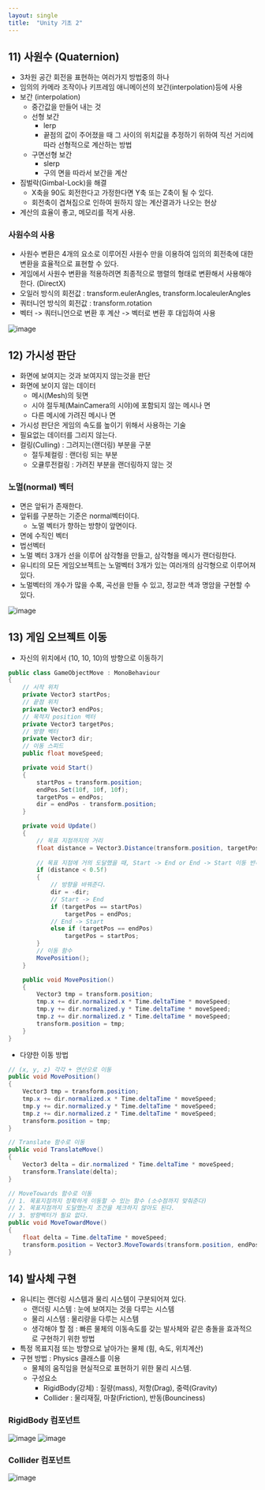 ```yaml
---
layout: single
title:  "Unity 기초 2"
---
```



## 11) 사원수 (Quaternion)
- 3차원 공간 회전을 표현하는 여러가지 방법중의 하나
- 임의의 카메라 조작이나 키프레임 애니메이션의 보간(interpolation)등에 사용
- 보간 (interpolation)
    - 중간값을 만들어 내는 것
    - 선형 보간
        - lerp
        - 끝점의 값이 주어졌을 때 그 사이의 위치값을 추정하기 위하여 직선 거리에 따라 선형적으로 계산하는 방법
    - 구면선형 보간
        - slerp
        - 구의 면을 따라서 보간을 계산
- 짐벌락(Gimbal-Lock)을 해결
    - X축을 90도 회전한다고 가정한다면 Y축 또는 Z축이 될 수 있다.
    - 회전축이 겹쳐짐으로 인하여 원하지 않는 계산결과가 나오는 현상
- 계산의 효율이 좋고, 메모리를 적게 사용.


### 사원수의 사용
- 사원수 변환은 4개의 요소로 이루어진 사원수 만을 이용하여 임의의 회전축에 대한 변환을 효율적으로 표현할 수 있다.
- 게임에서 사원수 변환을 적용하려면 최종적으로 행렬의 형태로 변환해서 사용해야 한다. (DirectX)
- 오일러 방식의 회전값 : transform.eulerAngles, transform.localeulerAngles
- 쿼터니언 방식의 회전값 : transform.rotation
- 벡터 -> 쿼터니언으로 변환 후 계산 -> 벡터로 변환 후 대입하여 사용

![image](https://user-images.githubusercontent.com/55589616/210026336-49f16b4a-30ed-436a-97a8-c8e642187a57.png)


## 12) 가시성 판단
- 화면에 보여지는 것과 보여지지 않는것을 판단
- 화면에 보이지 않는 데이터
    - 메시(Mesh)의 뒷면
    - 시야 절두체(MainCamera의 시야)에 포함되지 않는 메시나 면
    - 다른 메시에 가려진 메시나 면
- 가시성 판단은 게임의 속도를 높이기 위해서 사용하는 기술
- 필요없는 데이터를 그리지 않는다.
- 컬링(Culling) : 그려지는(랜더링) 부분을 구분
    - 절두체컬링 : 랜더링 되는 부분 
    - 오큘루전컬링 : 가려진 부분을 랜더링하지 않는 것


### 노멀(normal) 벡터
- 면은 앞뒤가 존재한다.
- 앞뒤를 구분하는 기준은 normal벡터이다.
    - 노멀 벡터가 향하는 방향이 앞면이다.
- 면에 수직인 벡터
- 법선벡터
- 노멀 벡터 3개가 선을 이루어 삼각형을 만들고, 삼각형을 메시가 랜더링한다.
- 유니티의 모든 게임오브젝트는 노멀벡터 3개가 있는 여러개의 삼각형으로 이루어져있다.
- 노멀벡터의 개수가 많을 수록, 곡선을 만들 수 있고, 정교한 색과 명암을 구현할 수 있다.

![image](https://user-images.githubusercontent.com/55589616/210029766-faf49b55-4246-4f7d-970c-29725c2a575d.png)


## 13) 게임 오브젝트 이동
- 자신의 위치에서 (10, 10, 10)의 방향으로 이동하기


``` c#
public class GameObjectMove : MonoBehaviour
{
    // 시작 위치   
    private Vector3 startPos;
    // 끝점 위치
    private Vector3 endPos;
    // 목적지 position 벡터
    private Vector3 targetPos;
    // 방향 벡터
    private Vector3 dir;
    // 이동 스피드
    public float moveSpeed;

    private void Start()
    {
        startPos = transform.position;
        endPos.Set(10f, 10f, 10f);
        targetPos = endPos;
        dir = endPos - transform.position;
    }

    private void Update()
    {
        // 목표 지점까지의 거리
        float distance = Vector3.Distance(transform.position, targetPos);
        
        // 목표 지점에 거의 도달했을 때, Start -> End or End -> Start 이동 반복하기
        if (distance < 0.5f)
        {
            // 방향을 바꿔준다.
            dir = -dir;
            // Start -> End
            if (targetPos == startPos)
                targetPos = endPos;
            // End -> Start
            else if (targetPos == endPos)
                targetPos = startPos;
        }
        // 이동 함수
        MovePosition();
    }

    public void MovePosition()
    {
        Vector3 tmp = transform.position;
        tmp.x += dir.normalized.x * Time.deltaTime * moveSpeed;
        tmp.y += dir.normalized.y * Time.deltaTime * moveSpeed;
        tmp.z += dir.normalized.z * Time.deltaTime * moveSpeed;
        transform.position = tmp;
    }
}
```


- 다양한 이동 방법


``` c#
// (x, y, z) 각각 + 연산으로 이동
public void MovePosition()
{
    Vector3 tmp = transform.position;
    tmp.x += dir.normalized.x * Time.deltaTime * moveSpeed;
    tmp.y += dir.normalized.y * Time.deltaTime * moveSpeed;
    tmp.z += dir.normalized.z * Time.deltaTime * moveSpeed;
    transform.position = tmp;
}

// Translate 함수로 이동
public void TranslateMove()
{
    Vector3 delta = dir.normalized * Time.deltaTime * moveSpeed;
    transform.Translate(delta);
}

// MoveTowards 함수로 이동
// 1. 목표지점까지 정확하게 이동할 수 있는 함수 (소수점까지 맞춰준다)
// 2. 목표지점까지 도달했는지 조건을 체크하지 않아도 된다.
// 3. 방향벡터가 필요 없다.
public void MoveTowardMove()
{
    float delta = Time.deltaTime * moveSpeed;
    transform.position = Vector3.MoveTowards(transform.position, endPos, delta);
}
```

## 14) 발사체 구현
- 유니티는 랜더링 시스템과 물리 시스템이 구분되어져 있다.
    - 랜더링 시스템 : 눈에 보여지는 것을 다루는 시스템
    - 물리 시스템 : 물리량을 다루는 시스템
    - 생각해야 할 점 : 빠른 물체의 이동속도를 갖는 발사체와 같은 충돌을 효과적으로 구현하기 위한 방법
- 특정 목표지점 또는 방향으로 날아가는 물체 (힘, 속도, 위치계산)
- 구현 방법 : Physics 클래스를 이용
    - 물체의 움직임을 현실적으로 표현하기 위한 물리 시스템.
    - 구성요소
        - RigidBody(강체) : 질량(mass), 저항(Drag), 중력(Gravity)
        - Collider : 물리재질, 마찰(Friction), 반동(Bounciness)


### RigidBody 컴포넌트
![image](https://user-images.githubusercontent.com/55589616/210294983-31c2bf9c-7a3b-4aad-b60a-9e85f9d35d75.png)
![image](https://user-images.githubusercontent.com/55589616/210295024-5042db1c-4416-4004-a388-f0c28613ab08.png)


### Collider 컴포넌트
![image](https://user-images.githubusercontent.com/55589616/210295081-415f5875-a66a-4668-ba95-5d30e91c905c.png)

